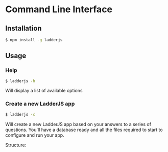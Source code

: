 # Command Line Interface

## Installation

```bash
$ npm install -g ladderjs
```

## Usage

### Help

```bash
$ ladderjs -h
```

Will display a list of available options

### Create a new LadderJS app

```bash
$ ladderjs -c
```

Will create a new LadderJS app based on your answers to a series of questions. You'll have a database ready and all the files required to start to configure and run your app.

Structure:

